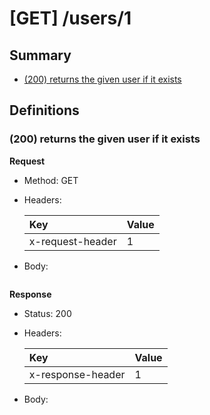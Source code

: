 # [GET] /users/1

## Summary

* [(200) returns the given user if it exists](#200-returns-the-given-user-if-it-exists)

## Definitions

### (200) returns the given user if it exists

**Request**

* Method: GET

* Headers:


  | Key | Value |
  | :--- | :--- |
  | x-request-header | 1 |


* Body:


```

```



**Response**

* Status: 200

* Headers:


  | Key | Value |
  | :--- | :--- |
  | x-response-header | 1 |


* Body:


```

```